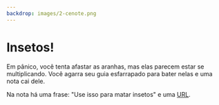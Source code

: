 ```yaml
---
backdrop: images/2-cenote.png
---
```


# Insetos!

Em pânico, você tenta afastar as aranhas, mas elas parecem estar se multiplicando. Você agarra seu guia esfarrapado para bater nelas e uma nota cai dele.

Na nota há uma frase: "Use isso para matar insetos" e uma [URL](https://docs.microsoft.com/en-gb/learn/modules/debug-nodejs/3-run-your-code-step-by-step/?WT.mc_id=mayamystery-playfab-jelooper).

<Bugs/>
